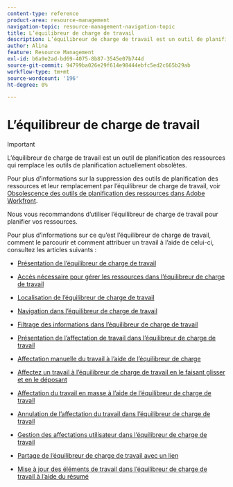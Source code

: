 ```yaml
---
content-type: reference
product-area: resource-management
navigation-topic: resource-management-navigation-topic
title: L’équilibreur de charge de travail
description: L’équilibreur de charge de travail est un outil de planification des ressources qui remplacera éventuellement les outils de planification des ressources actuels, actuellement obsolètes.
author: Alina
feature: Resource Management
exl-id: b6a9e2ad-bd69-4075-8b87-3545e07b744d
source-git-commit: 94799ba026e29f614e98444ebfc5ed2c665b29ab
workflow-type: tm+mt
source-wordcount: '196'
ht-degree: 0%

---
```


# L’équilibreur de charge de travail

>[!IMPORTANT]
>
>L’équilibreur de charge de travail est un outil de planification des ressources qui remplace les outils de planification actuellement obsolètes.
>
>Pour plus d’informations sur la suppression des outils de planification des ressources et leur remplacement par l’équilibreur de charge de travail, voir [Obsolescence des outils de planification des ressources dans Adobe Workfront](../../resource-mgmt/resource-mgmt-overview/deprecate-resource-scheduling.md).
>
>Nous vous recommandons d’utiliser l’équilibreur de charge de travail pour planifier vos ressources.

Pour plus d’informations sur ce qu’est l’équilibreur de charge de travail, comment le parcourir et comment attribuer un travail à l’aide de celui-ci, consultez les articles suivants :

* [Présentation de l’équilibreur de charge de travail](../../resource-mgmt/workload-balancer/overview-workload-balancer.md)
* [Accès nécessaire pour gérer les ressources dans l’équilibreur de charge de travail](../../resource-mgmt/workload-balancer/access-needed-manage-resources-balancer.md)
* [Localisation de l’équilibreur de charge de travail](../../resource-mgmt/workload-balancer/locate-workload-balancer.md)
* [Navigation dans l’équilibreur de charge de travail](../../resource-mgmt/workload-balancer/navigate-the-workload-balancer.md)
* [Filtrage des informations dans l’équilibreur de charge de travail](../../resource-mgmt/workload-balancer/filter-information-workload-balancer.md)
* [Présentation de l’affectation de travail dans l’équilibreur de charge de travail](../../resource-mgmt/workload-balancer/assign-work-in-workload-balancer.md)
* [Affectation manuelle du travail à l’aide de l’équilibreur de charge](../../resource-mgmt/workload-balancer/assign-work-in-workload-balancer-manually.md)
* [Affectez un travail à l’équilibreur de charge de travail en le faisant glisser et en le déposant](../../resource-mgmt/workload-balancer/assign-work-in-workload-balancer-by-drag-and-drop.md)
* [Affectation du travail en masse à l’aide de l’équilibreur de charge de travail](../../resource-mgmt/workload-balancer/assign-work-in-workload-balancer-in-bulk.md)
* [Annulation de l’affectation du travail dans l’équilibreur de charge de travail](../../resource-mgmt/workload-balancer/unassign-work-in-workload-balancer.md)
* [Gestion des affectations utilisateur dans l’équilibreur de charge de travail](../../resource-mgmt/workload-balancer/manage-user-allocations-workload-balancer.md)
* [Partage de l’équilibreur de charge de travail avec un lien](../../resource-mgmt/workload-balancer/share-link-for-workload-balancer.md)

   <!--
  <li data-mc-conditions="QuicksilverOrClassic.Draft mode"><a href="../../resource-mgmt/workload-balancer/add-custom-section-for-balancer.md" class="MCXref xref" xrefformat="{para}">Add a custom section to display the Workload Balancer </a> </li>
  -->

   <!--
  <li data-mc-conditions="QuicksilverOrClassic.Draft mode"><a href="../../resource-mgmt/workload-balancer/what-if-scenarios-balancer.md" class="MCXref xref" xrefformat="{para}">Perform 'what-if' scenarios in the Workload Balancer</a> </li>
  -->

* [Mise à jour des éléments de travail dans l’équilibreur de charge de travail à l’aide du résumé](../../resource-mgmt/workload-balancer/update-items-in-summary-panel-in-workload-balancer.md)
